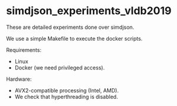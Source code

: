# simdjson_experiments_vldb2019

These are detailed experiments done over simdjson.

We use a simple Makefile to execute the docker scripts.

Requirements:
- Linux
- Docker (we need privileged access).

Hardware:
- AVX2-compatible processing (Intel, AMD).
- We check that hyperthreading is disabled.


